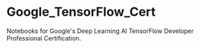 # Google_TensorFlow_Cert
Notebooks for Google's Deep Learning AI TensorFlow Developer Professional Certification.
